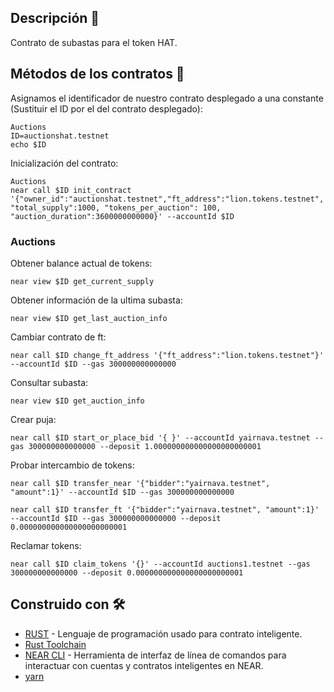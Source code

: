 ## Descripción 📄

Contrato de subastas para el token HAT.

## Métodos de los contratos 🚀

Asignamos el identificador de nuestro contrato desplegado a una constante (Sustituir el ID por el del contrato desplegado):

    Auctions
    ID=auctionshat.testnet
    echo $ID

Inicialización del contrato:

    Auctions
    near call $ID init_contract '{"owner_id":"auctionshat.testnet","ft_address":"lion.tokens.testnet",
    "total_supply":1000, "tokens_per_auction": 100,  "auction_duration":3600000000000}' --accountId $ID

### Auctions


Obtener balance actual de tokens:

    near view $ID get_current_supply

Obtener información de la ultima subasta:

    near view $ID get_last_auction_info

Cambiar contrato de ft:

    near call $ID change_ft_address '{"ft_address":"lion.tokens.testnet"}' --accountId $ID --gas 300000000000000

Consultar subasta:

    near view $ID get_auction_info

Crear puja:

    near call $ID start_or_place_bid '{ }' --accountId yairnava.testnet --gas 300000000000000 --deposit 1.000000000000000000000001

Probar intercambio de tokens:

    near call $ID transfer_near '{"bidder":"yairnava.testnet", "amount":1}' --accountId $ID --gas 300000000000000

    near call $ID transfer_ft '{"bidder":"yairnava.testnet", "amount":1}' --accountId $ID --gas 300000000000000 --deposit 0.000000000000000000000001

Reclamar tokens:

    near call $ID claim_tokens '{}' --accountId auctions1.testnet --gas 300000000000000 --deposit 0.000000000000000000000001




## Construido con 🛠️
* [RUST](https://www.rust-lang.org/) - Lenguaje de programación usado para contrato inteligente.
* [Rust Toolchain](https://docs.near.org/docs/develop/contracts/rust/intro#installing-the-rust-toolchain)
* [NEAR CLI](https://docs.near.org/docs/tools/near-cli) - Herramienta de interfaz de línea de comandos para interactuar con cuentas y contratos inteligentes en NEAR.
* [yarn](https://classic.yarnpkg.com/en/docs/install#mac-stable)